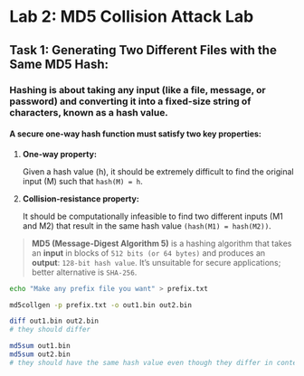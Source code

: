 # Lab 2: MD5 Collision Attack Lab

## Task 1: Generating Two Different Files with the Same MD5 Hash:
### **Hashing** is about taking any input (like a file, message, or password) and converting it into a fixed-size string of characters, known as a hash value.

#### A secure one-way hash function must satisfy two key properties:
1. **One-way property:**
   
   Given a hash value (h), it should be extremely difficult to find the original input (M) such that `hash(M) = h`.
2. **Collision-resistance property:**
   
   It should be computationally infeasible to find two different inputs (M1 and M2) that result in the same hash value `(hash(M1) = hash(M2))`.

> **MD5 (Message-Digest Algorithm 5)** is a hashing algorithm that takes an **input** in blocks of `512 bits (or 64 bytes)` and produces an **output**: `128-bit hash value`. It’s unsuitable for secure applications; better alternative is `SHA-256`.

```bash
echo "Make any prefix file you want" > prefix.txt

md5collgen -p prefix.txt -o out1.bin out2.bin

diff out1.bin out2.bin
# they should differ

md5sum out1.bin
md5sum out2.bin
# they should have the same hash value even though they differ in content
```
